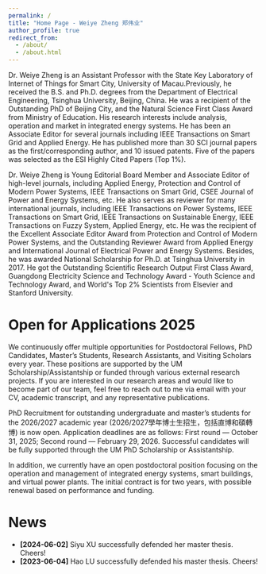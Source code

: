 ```yaml
---
permalink: /
title: "Home Page - Weiye Zheng 郑伟业"
author_profile: true
redirect_from: 
  - /about/
  - /about.html
---
```


Dr. Weiye Zheng is an Assistant Professor with the State Key Laboratory of Internet of Things for Smart City, University of Macau.Previously, he received the B.S. and Ph.D. degrees from the Department of Electrical Engineering, Tsinghua University, Beijing, China. He was a recipient of the Outstanding PhD of Beijing City, and the Natural Science First Class Award from Ministry of Education. His research interests include analysis, operation and market in integrated energy systems. He has been an Associate Editor for several journals including IEEE Transactions on Smart Grid and Applied Energy. He has published  more than 30 SCI journal papers as the first/corresponding author, and 10 issued patents. Five of the papers was selected as the ESI Highly Cited Papers (Top 1%).

Dr. Weiye Zheng is Young Editorial Board Member and Associate Editor of high-level journals, including Applied Energy, Protection and Control of Modern Power Systems, IEEE Transactions on Smart Grid, CSEE Journal of Power and Energy Systems, etc. He also serves as reviewer for many international journals, including IEEE Transactions on Power Systems, IEEE Transactions on Smart Grid, IEEE Transactions on Sustainable Energy, IEEE Transactions on Fuzzy System, Applied Energy, etc. He was the recipient of the Excellent Associate Editor Award from Protection and Control of Modern Power Systems, and the Outstanding Reviewer Award from Applied Energy and International Journal of Electrical Power and Energy Systems. Besides, he was awarded National Scholarship for Ph.D. at Tsinghua University in 2017. He got the Outstanding Scientific Research Output First Class Award, Guangdong Electricity Science and Technology Award - Youth Science and Technology Award, and World's Top 2% Scientists from Elsevier and Stanford University.


Open for Applications 2025
======
We continuously offer multiple opportunities for Postdoctoral Fellows, PhD Candidates, Master’s Students, Research Assistants, and Visiting Scholars every year. These positions are supported by the UM Scholarship/Assistantship or funded through various external research projects. If you are interested in our research areas and would like to become part of our team, feel free to reach out to me via email with your CV, academic transcript, and any representative publications.

PhD Recruitment for outstanding undergraduate and master’s students for the 2026/2027 academic year (2026/2027學年博士生招生，包括直博和碩轉博) is now open. Application deadlines are as follows: First round — October 31, 2025; Second round — February 29, 2026. Successful candidates will be fully supported through the UM PhD Scholarship or Assistantship.

In addition, we currently have an open postdoctoral position focusing on the operation and management of integrated energy systems, smart buildings, and virtual power plants. The initial contract is for two years, with possible renewal based on performance and funding.


News
======
- **[2024-06-02]** Siyu XU successfully defended her master thesis. Cheers!
- **[2023-06-04]** Hao LU successfully defended his master thesis. Cheers!



